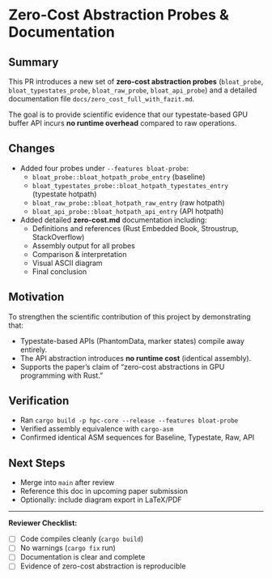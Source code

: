 # Zero-Cost Abstraction Probes & Documentation

## Summary
This PR introduces a new set of **zero-cost abstraction probes** (`bloat_probe`, `bloat_typestates_probe`, `bloat_raw_probe`, `bloat_api_probe`) and a detailed documentation file `docs/zero_cost_full_with_fazit.md`.

The goal is to provide scientific evidence that our typestate-based GPU buffer API incurs **no runtime overhead** compared to raw operations.

## Changes
- Added four probes under `--features bloat-probe`:
  - `bloat_probe::bloat_hotpath_probe_entry` (baseline)
  - `bloat_typestates_probe::bloat_hotpath_typestates_entry` (typestate hotpath)
  - `bloat_raw_probe::bloat_hotpath_raw_entry` (raw hotpath)
  - `bloat_api_probe::bloat_hotpath_api_entry` (API hotpath)
- Added detailed **zero-cost.md** documentation including:
  - Definitions and references (Rust Embedded Book, Stroustrup, StackOverflow)
  - Assembly output for all probes
  - Comparison & interpretation
  - Visual ASCII diagram
  - Final conclusion

## Motivation
To strengthen the scientific contribution of this project by demonstrating that:
- Typestate-based APIs (PhantomData, marker states) compile away entirely.
- The API abstraction introduces **no runtime cost** (identical assembly).
- Supports the paper’s claim of “zero-cost abstractions in GPU programming with Rust.”

## Verification
- Ran `cargo build -p hpc-core --release --features bloat-probe`
- Verified assembly equivalence with `cargo-asm`
- Confirmed identical ASM sequences for Baseline, Typestate, Raw, API

## Next Steps
- Merge into `main` after review
- Reference this doc in upcoming paper submission
- Optionally: include diagram export in LaTeX/PDF

---

**Reviewer Checklist:**
- [ ] Code compiles cleanly (`cargo build`)
- [ ] No warnings (`cargo fix` run)
- [ ] Documentation is clear and complete
- [ ] Evidence of zero-cost abstraction is reproducible
